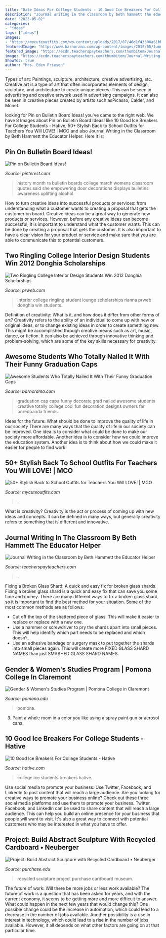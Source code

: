 ```yaml
---
title: "Date Ideas For College Students - 10 Good Ice Breakers For College Students"
description: "Journal writing in the classroom by beth hammett the educator helper"
date: "2023-05-02"
categories:
- "ideas"
tags: ["ideas"]
images:
- "https://mycuteoutfits.com/wp-content/uploads/2017/07/46d1f43300a61bbfb70520ce7befb169.jpg"
featuredImage: "http://www.barnorama.com/wp-content/images/2015/05/funny_graduation_caps/25-funny_graduation_caps.jpg"
featured_image: "https://ecdn.teacherspayteachers.com/thumbitem/Journal-Writing-in-the-Classroom-1491939142/original-172761-4.jpg"
image: "https://ecdn.teacherspayteachers.com/thumbitem/Journal-Writing-in-the-Classroom-1491939142/original-172761-4.jpg"
ShowToc: true
author: "Mrs. Eden Friesen"
---
```



Types of art: Paintings, sculpture, architecture, creative advertising, etc.
Creative art is a type of art that often incorporates elements of design, sculpture, and architecture to create unique pieces. This can be seen in advertising and creative artwork used in advertising campaigns. It can also be seen in creative pieces created by artists such asPicasso, Calder, and Monet.

	

		
looking for Pin on Bulletin Board Ideas! you've came to the right web. We have 8 Images about Pin on Bulletin Board Ideas! like 10 Good Ice Breakers For College Students - Hative, 50+ Stylish Back to School Outfits for Teachers You Will LOVE! | MCO and also Journal Writing in the Classroom by Beth Hammett the Educator Helper. Here it is:
		
    
## Pin On Bulletin Board Ideas!

<img loading=lazy src="https://i.pinimg.com/736x/d3/52/98/d3529877aa1cf447db06c0267f62044c--ra-bulletin-boards-womens-history-month-bulletin-board.jpg" onerror="this.onerror=null;this.src='https://tse2.mm.bing.net/th?id=OIP.-Cx0SlK1ztSzu8m4zZ4K6QHaNJ&amp;pid=15.1';" alt="Pin on Bulletin Board Ideas!">

_Source: pinterest.com_

>history month ra bulletin boards college march womens classroom quotes said she empowering door decorations displays bulletins awareness uplifting alcohol. 

	

How to turn creative ideas into successful products or services: from understanding what a customer wants to creating a proposal that gets the customer on board.
Creative ideas can be a great way to generate new products or services. However, before any creative ideas can become successful, it is important to understand what the customer wants. This can be done by creating a proposal that gets the customer. It is also important to have a clear vision for your product or service and make sure that you are able to communicate this to potential customers.

    
## Two Ringling College Interior Design Students Win 2012 Donghia Scholarships

<img loading=lazy src="http://ww1.prweb.com/prfiles/2012/07/27/9742620/Rianna_loungeSilhouettes.jpg" onerror="this.onerror=null;this.src='https://tse1.mm.bing.net/th?id=OIP.QHynjOWqgs8fP3sXJRyCFQHaFj&amp;pid=15.1';" alt="Two Ringling College Interior Design Students Win 2012 Donghia Scholarships">

_Source: prweb.com_

>interior college ringling student lounge scholarships rianna prweb donghia win students. 

	

Definition of creativity: What is it, and how does it differ from other forms of art?
Creativity refers to the ability of an individual to come up with new or original ideas, or to change existing ideas in order to create something new. This might be accomplished through creative means such as art, music, dance, or fiction. It can also be achieved through innovative thinking and problem-solving, which are some of the key skills necessary for creativity.

    
## Awesome Students Who Totally Nailed It With Their Funny Graduation Caps

<img loading=lazy src="http://www.barnorama.com/wp-content/images/2015/05/funny_graduation_caps/25-funny_graduation_caps.jpg" onerror="this.onerror=null;this.src='https://tse3.mm.bing.net/th?id=OIP.gFugM1WBYQiRkyVd0hfBjQHaH5&amp;pid=15.1';" alt="Awesome Students Who Totally Nailed It With Their Funny Graduation Caps">

_Source: barnorama.com_

>graduation cap caps funny decorate grad nailed awesome students creative totally college cool fun decoration designs owners far boredpanda friends. 

	

Ideas for the future: What should be done to improve the quality of life in our society
There are many ways that the quality of life in our society can be improved. One idea is to consider what could be done to make our society more affordable. Another idea is to consider how we could improve the education system. Another idea is to think about how we could make it easier for people to find work.

    
## 50+ Stylish Back To School Outfits For Teachers You Will LOVE! | MCO

<img loading=lazy src="https://mycuteoutfits.com/wp-content/uploads/2017/07/46d1f43300a61bbfb70520ce7befb169.jpg" onerror="this.onerror=null;this.src='https://tse1.mm.bing.net/th?id=OIP.XqmTD3zfCIJ8cwEWAE2iWgHaNK&amp;pid=15.1';" alt="50+ Stylish Back to School Outfits for Teachers You Will LOVE! | MCO">

_Source: mycuteoutfits.com_

>. 

	

What is creativity?
Creativity is the act or process of coming up with new ideas and concepts. It can be defined in many ways, but generally creativity refers to something that is different and innovative.

    
## Journal Writing In The Classroom By Beth Hammett The Educator Helper

<img loading=lazy src="https://ecdn.teacherspayteachers.com/thumbitem/Journal-Writing-in-the-Classroom-1491939142/original-172761-4.jpg" onerror="this.onerror=null;this.src='https://tse3.mm.bing.net/th?id=OIP.xzm8PbxKP_kZAeKXNDH1cwAAAA&amp;pid=15.1';" alt="Journal Writing in the Classroom by Beth Hammett the Educator Helper">

_Source: teacherspayteachers.com_

>. 

	

Fixing a Broken Glass Shard: A quick and easy fix for broken glass shards.
Fixing a broken glass shard is a quick and easy fix that can save you some time and money. There are many different ways to fix a broken glass shard, so it is important to find the best method for your situation. Some of the most common methods are as follows:
- Cut off the top of the shattered piece of glass. This will make it easier to replace or replace with a new one.
- Use a hammer or screwdriver to pry the shards apart into small pieces. This will help identify which part needs to be replaced and which doesn’t.
- Use an adhesive bandage or surgery mask to put together the shards into small pieces again. This will create more FIXED GLASS SHARD NAMES than just SMASHED GLASS SHARD NAMES.

    
## Gender &amp; Women&#039;s Studies Program | Pomona College In Claremont

<img loading=lazy src="https://www.pomona.edu/sites/default/files/images/paragraphs/runionsgenderreligionclass_5210.jpg" onerror="this.onerror=null;this.src='https://tse3.mm.bing.net/th?id=OIP.DBR9jHj1hfyUGcllI99x-gHaE8&amp;pid=15.1';" alt="Gender &amp; Women&#039;s Studies Program | Pomona College in Claremont">

_Source: pomona.edu_

>pomona. 

	

3. Paint a whole room in a color you like using a spray paint gun or aerosol cans.

    
## 10 Good Ice Breakers For College Students - Hative

<img loading=lazy src="https://hative.com/wp-content/uploads/2016/01/3-ice-breakers-for-college-students.jpg" onerror="this.onerror=null;this.src='https://tse3.mm.bing.net/th?id=OIP.gziven21LKVI0wSH9J22SQHaJ0&amp;pid=15.1';" alt="10 Good Ice Breakers For College Students - Hative">

_Source: hative.com_

>college ice students breakers hative. 

	

Use social media to promote your business: Use Twitter, Facebook, and LinkedIn to post content that will reach a large audience.
Are you looking for creative ways to promote your business online? Check out these three social media platforms and use them to promote your business. Twitter, Facebook, and LinkedIn can be used to share content that will reach a large audience. This can help you build an online presence for your business that people will want to visit. It's also a great way to connect with potential customers who may be interested in what you have to offer.

    
## Project: Build Abstract Sculpture With Recycled Cardboard • Neuberger

<img loading=lazy src="https://www.purchase.edu/live/image/gid/186/width/1260/height/630/crop/1/src_region/0,0,2016,1512/13606_IMG_3239.JPG" onerror="this.onerror=null;this.src='https://tse3.mm.bing.net/th?id=OIP.zui1TgQ6_MB-qoJ3D_lQXgHaFj&amp;pid=15.1';" alt="Project: Build Abstract Sculpture with Recycled Cardboard • Neuberger">

_Source: purchase.edu_

>recycled sculpture project purchase cardboard museum. 

	

The future of work: Will there be more jobs or less work available?
The future of work is a question that has been asked for years, and with the current economy, it seems to be getting more and more difficult to answer. What could happen in the next few years that would change this? One possible change could be the increase in automation, which could lead to a decrease in the number of jobs available. Another possibility is a rise in interest in technology, which could lead to a rise in the number of jobs available. However, it all depends on what other factors are going on at that particular time.

